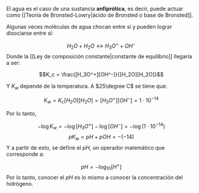 
El agua es el caso de una sustancia **anfiprótica**, es decir, puede actuar como [[Teoría de Bronsted-Lowry|ácido de Bronsted o base de Bronsted]]. 

Algunas veces moléculas de agua chocan entre sí y pueden lograr disociarse entre sí: 

$$H_2O + H_2O \leftrightarrow H_3O^+ + OH^-$$ 
Donde la [[Ley de composición constante|constante de equilibrio]] llegaría a ser: 

$$K_c = \frac{[H_3O^+][OH^-]}{[H_2O][H_2O]}$$ 

Y $K_w$ depende de la temperatura. A $25\degree C$ se tiene que:

$$K_w = K_c[H_2O][H_2O]=[H_3O^+][OH^-] = 1\cdot 10^{-14}$$

Por lo tanto, 

$$-\log K_w = -\log [H_3O^+]-\log [OH^-]=-\log(1\cdot 10^{-14})$$ $$pK_w = pH + pOH = -(-14)$$ 
Y a partir de esto, se define el $pH$, un operador matemático que corresponde a: 

$$pH = -\log_{10}[H^+]$$ 
Por lo tanto, conocer el $pH$ es lo mismo a conocer la concentración del hidrógeno. 